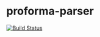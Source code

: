 # proforma-parser
[![Build Status](https://travis-ci.org/FlyBase/harvdev-proforma-parser.svg?branch=develop)](https://travis-ci.org/FlyBase/proforma-parser)
